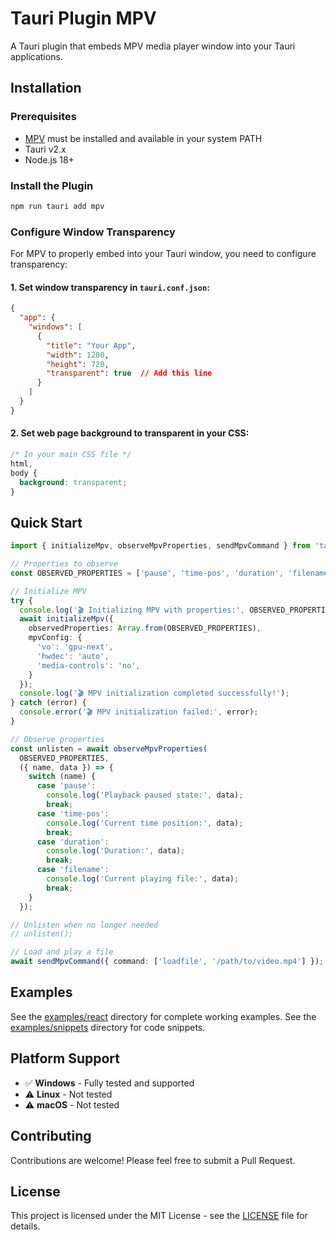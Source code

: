 # Tauri Plugin MPV

A Tauri plugin that embeds MPV media player window into your Tauri applications.

## Installation

### Prerequisites

- [MPV](https://mpv.io/) must be installed and available in your system PATH
- Tauri v2.x
- Node.js 18+

### Install the Plugin

```bash
npm run tauri add mpv
```

### Configure Window Transparency

For MPV to properly embed into your Tauri window, you need to configure transparency:

#### 1. Set window transparency in `tauri.conf.json`:

```json
{
  "app": {
    "windows": [
      {
        "title": "Your App",
        "width": 1280,
        "height": 720,
        "transparent": true  // Add this line
      }
    ]
  }
}
```

#### 2. Set web page background to transparent in your CSS:

```css
/* In your main CSS file */
html,
body {
  background: transparent;
}
```

## Quick Start

```typescript
import { initializeMpv, observeMpvProperties, sendMpvCommand } from 'tauri-plugin-mpv-api';

// Properties to observe
const OBSERVED_PROPERTIES = ['pause', 'time-pos', 'duration', 'filename'] as const;

// Initialize MPV
try {
  console.log('🎬 Initializing MPV with properties:', OBSERVED_PROPERTIES);
  await initializeMpv({
    observedProperties: Array.from(OBSERVED_PROPERTIES),
    mpvConfig: {
      'vo': 'gpu-next',
      'hwdec': 'auto',
      'media-controls': 'no',
    }
  });
  console.log('🎬 MPV initialization completed successfully!');
} catch (error) {
  console.error('🎬 MPV initialization failed:', error);
}

// Observe properties
const unlisten = await observeMpvProperties(
  OBSERVED_PROPERTIES,
  ({ name, data }) => {
    switch (name) {
      case 'pause':
        console.log('Playback paused state:', data);
        break;
      case 'time-pos':
        console.log('Current time position:', data);
        break;
      case 'duration':
        console.log('Duration:', data);
        break;
      case 'filename':
        console.log('Current playing file:', data);
        break;
    }
  });

// Unlisten when no longer needed
// unlisten();

// Load and play a file
await sendMpvCommand({ command: ['loadfile', '/path/to/video.mp4'] });

```

## Examples

See the [examples/react](./examples/react/) directory for complete working examples.
See the [examples/snippets](./examples/snippets/) directory for code snippets.

## Platform Support

- ✅ **Windows** - Fully tested and supported
- ⚠️ **Linux** - Not tested
- ⚠️ **macOS** - Not tested

## Contributing

Contributions are welcome! Please feel free to submit a Pull Request.

## License

This project is licensed under the MIT License - see the [LICENSE](LICENSE) file for details.
